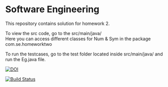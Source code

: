 # Software Engineering
This repository contains solution for homework 2.   

To view the src code, go to the src/main/java/  
Here you can access different classes for Num & Sym in the package com.se.homeworktwo  

To run the testcases, go to the test folder located inside src/main/java/ and run the Eg.java file.

[![DOI](https://zenodo.org/badge/533075547.svg)](https://zenodo.org/badge/latestdoi/533075547)

[![Build Status](https://github.com/SASWAT123/SoftwareEngineering/actions/workflows/maven.yml/badge.svg)](https://github.com/SASWAT123/SoftwareEngineering/actions/workflows/maven.yml)


